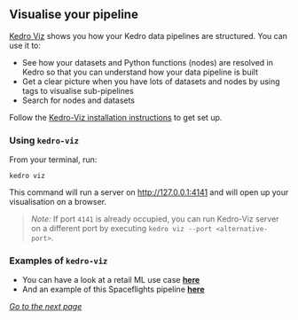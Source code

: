 
## Visualise your pipeline

[Kedro Viz](https://github.com/kedro-org/kedro-viz) shows you how your Kedro data pipelines are structured. You can use it to:

 - See how your datasets and Python functions (nodes) are resolved in Kedro so that you can understand how your data pipeline is built
 - Get a clear picture when you have lots of datasets and nodes by using tags to visualise sub-pipelines
 - Search for nodes and datasets

Follow the [Kedro-Viz installation instructions](https://kedro.readthedocs.io/en/stable/03_tutorial/06_visualise_pipeline.html) to get set up.
### Using `kedro-viz`

From your terminal, run:

```
kedro viz
```

This command will run a server on http://127.0.0.1:4141 and will open up your visualisation on a browser.

> *Note:* If port `4141` is already occupied, you can run Kedro-Viz server on a different port by executing `kedro viz --port <alternative-port>`.

### Examples of `kedro-viz`

 - You can have a look at a retail ML use case [**here**](https://kedro-org.github.io/kedro-viz/)
 - And an example of this Spaceflights pipeline [**here**](https://medium.com/@QuantumBlack/demystifying-machine-learning-complexity-through-visualisation-11a9d73db3c5)

_[Go to the next page](./09_versioning.md)_
